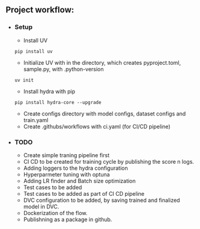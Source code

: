 ## Project workflow:

- ### Setup
    - Install UV
    ````
    pip install uv
    ````

    - Initialize UV with in the directory, which creates pyproject.toml, sample.py, with .python-version
    ````
    uv init
    ````

    - Install hydra with pip
    ````
    pip install hydra-core --upgrade
    ````

    - Create configs directory with model configs, dataset configs and train.yaml
    - Create .githubs/workflows with ci.yaml (for CI/CD pipeline)

- ### TODO
    - Create simple traning pipeline first
    - CI CD to be created for training cycle by publishing the score n logs.
    - Adding loggers to the hydra configuration
    - Hyperparmeter tuning with optuna
    - Adding LR finder and Batch size optimization
    - Test cases to be added
    - Test cases to be added as part of CI CD pipeline
    - DVC configuration to be added, by saving trained and finalized model in DVC.
    - Dockerization of the flow.
    - Publishning as a package in github.